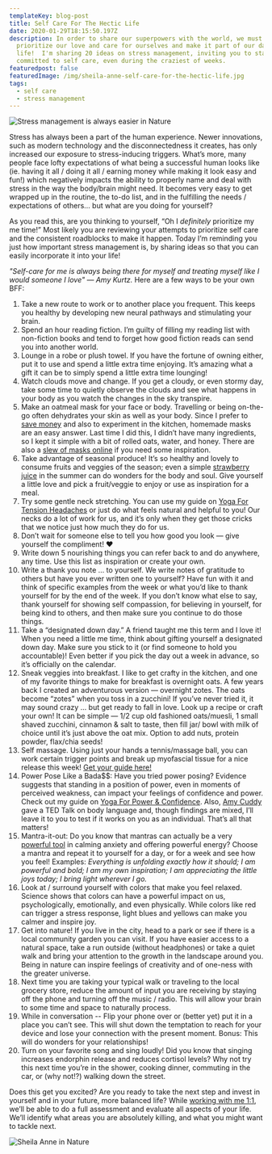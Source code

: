 ```yaml
---
templateKey: blog-post
title: Self Care For The Hectic Life
date: 2020-01-29T18:15:50.197Z
description: In order to share our superpowers with the world, we must
  prioritize our love and care for ourselves and make it part of our daily
  life!  I'm sharing 20 ideas on stress management, inviting you to stay
  committed to self care, even during the craziest of weeks.
featuredpost: false
featuredImage: /img/sheila-anne-self-care-for-the-hectic-life.jpg
tags:
  - self care
  - stress management
---
```

![Stress management is always easier in Nature](/img/sheila-anne-self-care-for-the-hectic-life.jpg)

Stress has always been a part of the human experience. Newer innovations, such as modern technology and the disconnectedness it creates, has only increased our exposure to stress-inducing triggers. What’s more, many people face lofty expectations of what being a successful human looks like (ie. having it all / doing it all / earning money while making it look easy and fun!) which negatively impacts the ability to properly name and deal with stress in the way the body/brain might need. It becomes very easy to get wrapped up in the routine, the to-do list, and in the fulfilling the needs / expectations of others… but what are you doing for yourself?

As you read this, are you thinking to yourself, “Oh I *definitely* prioritize my me time!” Most likely you are reviewing your attempts to prioritize self care and the consistent roadblocks to make it happen. Today I’m reminding you just how important stress management is, by sharing ideas so that you can easily incorporate it into your life!

*"Self-care for me is always being there for myself and treating myself like I would someone I love" — Amy Kurtz.* Here are a few ways to be your own BFF:

1. Take a new route to work or to another place you frequent. This keeps you healthy by developing new neural pathways and stimulating your brain.
2. Spend an hour reading fiction. I’m guilty of filling my reading list with non-fiction books and tend to forget how good fiction reads can send you into another world.
3. Lounge in a robe or plush towel. If you have the fortune of owning either, put it to use and spend a little extra time enjoying. It’s amazing what a gift it can be to simply spend a little extra time lounging!
4. Watch clouds move and change. If you get a cloudy, or even stormy day, take some time to quietly observe the clouds and see what happens in your body as you watch the changes in the sky transpire.
5. Make an oatmeal mask for your face or body. Travelling or being on-the-go often dehydrates your skin as well as your body. Since I prefer to [save money](https://www.sheandjim.com/saving-for-travel-making-it-fun/) and also to experiment in the kitchen, homemade masks are an easy answer. Last time I did this, I didn’t have many ingredients, so I kept it simple with a bit of rolled oats, water, and honey. There are also a [slew of masks online](https://www.byrdie.com/oatmeal-facial-masks-2442870) if you need some inspiration.
6. Take advantage of seasonal produce! It’s so healthy and lovely to consume fruits and veggies of the season; even a simple [strawberry juice](https://www.organifishop.com/blogs/news/7-benefits-of-strawberry-juice-recipes) in the summer can do wonders for the body and soul. Give yourself a little love and pick a fruit/veggie to enjoy or use as inspiration for a meal.
7. Try some gentle neck stretching. You can use [](https://www.self.com/gallery/stretches-relieve-sore-neck-sitting-all-day)my guide on [Yoga For Tension Headaches](https://www.sheilaanne.com/writing-desk/2020-03-09-yoga-for-tension-headaches/) or just do what feels natural and helpful to you! Our necks do a lot of work for us, and it’s only when they get those cricks that we notice just how much they do for us.
8. Don’t wait for someone else to tell you how good you look — give yourself the compliment! ❤
9. Write down 5 nourishing things you can refer back to and do anywhere, any time. Use this list as inspiration or create your own.
10. Write a thank you note … to yourself. We write notes of gratitude to others but have you ever written one to yourself? Have fun with it and think of specific examples from the week or what you’d like to thank yourself for by the end of the week. If you don’t know what else to say, thank yourself for showing self compassion, for believing in yourself, for being kind to others, and then make sure you continue to do those things.
11. Take a “designated down day.” A friend taught me this term and I love it! When you need a little me time, think about gifting yourself a designated down day. Make sure you stick to it (or find someone to hold you accountable)! Even better if you pick the day out a week in advance, so it’s officially on the calendar.
12. Sneak veggies into breakfast. I like to get crafty in the kitchen, and one of my favorite things to make for breakfast is overnight oats. A few years back I created an adventurous version — overnight zotes. The oats become “zotes” when you toss in a zucchini! If you’ve never tried it, it may sound crazy ... but get ready to fall in love. Look up a recipe or craft your own! It can be simple — 1/2 cup old fashioned oats/muesli, 1 small shaved zucchini, cinnamon & salt to taste, then fill jar/ bowl with milk of choice until it’s just above the oat mix. Option to add nuts, protein powder, flax/chia seeds!
13. Self massage. Using just your hands a tennis/massage ball, you can work certain trigger points and break up myofascial tissue for a nice release this week! [Get your guide here!](https://backintelligence.com/self-massage-techniques/)
14. [](https://backintelligence.com/self-massage-techniques/)Power Pose Like a Bada$$: Have you tried power posing? Evidence suggests that standing in a position of power, even in moments of perceived weakness, can impact your feelings of confidence and power. Check out my guide on [Yoga For Power & Confidence](https://www.sheilaanne.com/writing-desk/2020-05-13-yoga-for-power-confidence/). Also, [Amy Cuddy](https://www.ted.com/talks/amy_cuddy_your_body_language_shapes_who_you_are?language=en) gave a TED Talk on body language and, though findings are mixed, I’ll leave it to you to test if it works on you as an individual. That’s all that matters!
15. Mantra-it-out: Do you know that mantras can actually be a very [powerful tool](https://www.huffpost.com/entry/mantras-for-anxiety_n_5b8570c0e4b0162f471cdfda) in calming anxiety and offering powerful energy? Choose a mantra and repeat it to yourself for a day, or for a week and see how you feel! Examples: *Everything is unfolding exactly how it should; I am powerful and bold; I am my own inspiration; I am appreciating the little joys today; I bring light wherever I go.*
16. Look at / surround yourself with colors that make you feel relaxed. Science shows that colors can have a powerful impact on us, psychologically, emotionally, and even physically. While colors like red can trigger a stress response, light blues and yellows can make you calmer and inspire joy.
17. Get into nature! If you live in the city, head to a park or see if there is a local community garden you can visit. If you have easier access to a natural space, take a run outside (without headphones) or take a quiet walk and bring your attention to the growth in the landscape around you. Being in nature can inspire feelings of creativity and of one-ness with the greater universe.
18. Next time you are taking your typical walk or traveling to the local grocery store, reduce the amount of input you are receiving by staying off the phone and turning off the music / radio. This will allow your brain to some time and space to naturally process.
19. While in conversation -- Flip your phone over or (better yet) put it in a place you can’t see. This will shut down the temptation to reach for your device and lose your connection with the present moment. Bonus: This will do wonders for your relationships!
20. Turn on your favorite song and sing loudly! Did you know that singing increases endorphin release and reduces cortisol levels? Why not try this next time you’re in the shower, cooking dinner, commuting in the car, or (why not!?) walking down the street.

Does this get you excited? Are you ready to take the next step and invest in yourself and in your future, more balanced life? While [working with me 1:1](/working-together/), we’ll be able to do a full assessment and evaluate all aspects of your life. We’ll identify what areas you are absolutely killing, and what you might want to tackle next.

![Sheila Anne in Nature](/img/hobbit-trail.jpg)